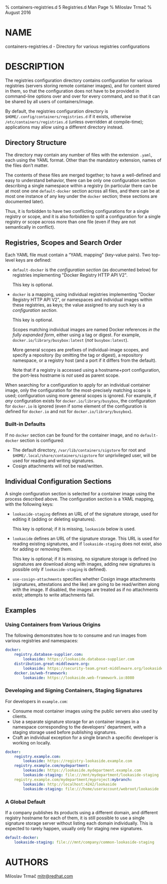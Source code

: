 % containers-registries.d 5 Registries.d Man Page
% Miloslav Trmač
% August 2016

# NAME
containers-registries.d - Directory for various registries configurations

# DESCRIPTION

The registries configuration directory contains configuration for various registries
(servers storing remote container images), and for content stored in them,
so that the configuration does not have to be provided in command-line options over and over for every command,
and so that it can be shared by all users of containers/image.

By default, the registries configuration directory is `$HOME/.config/containers/registries.d` if it exists, otherwise `/etc/containers/registries.d` (unless overridden at compile-time);
applications may allow using a different directory instead.

## Directory Structure

The directory may contain any number of files with the extension `.yaml`,
each using the YAML format.  Other than the mandatory extension, names of the files
don’t matter.

The contents of these files are merged together; to have a well-defined and easy to understand
behavior, there can be only one configuration section describing a single namespace within a registry
(in particular there can be at most one one `default-docker` section across all files,
and there can be at most one instance of any key under the `docker` section;
these sections are documented later).

Thus, it is forbidden to have two conflicting configurations for a single registry or scope,
and it is also forbidden to split a configuration for a single registry or scope across
more than one file (even if they are not semantically in conflict).

## Registries, Scopes and Search Order

Each YAML file must contain a “YAML mapping” (key-value pairs).  Two top-level keys are defined:

- `default-docker` is the _configuration section_ (as documented below)
   for registries implementing "Docker Registry HTTP API V2".

   This key is optional.

- `docker` is a mapping, using individual registries implementing "Docker Registry HTTP API V2",
   or namespaces and individual images within these registries, as keys;
   the value assigned to any such key is a _configuration section_.

   This key is optional.

   Scopes matching individual images are named Docker references *in the fully expanded form*, either
   using a tag or digest. For example, `docker.io/library/busybox:latest` (*not* `busybox:latest`).

   More general scopes are prefixes of individual-image scopes, and specify a repository (by omitting the tag or digest),
   a repository namespace, or a registry host (and a port if it differs from the default).

   Note that if a registry is accessed using a hostname+port configuration, the port-less hostname
   is _not_ used as parent scope.

When searching for a configuration to apply for an individual container image, only
the configuration for the most-precisely matching scope is used; configuration using
more general scopes is ignored.  For example, if _any_ configuration exists for
`docker.io/library/busybox`, the configuration for `docker.io` is ignored
(even if some element of the configuration is defined for `docker.io` and not for `docker.io/library/busybox`).

### Built-in Defaults

If no `docker` section can be found for the container image, and no `default-docker` section is configured:

- The default directory, `/var/lib/containers/sigstore` for root and `$HOME/.local/share/containers/sigstore` for unprivileged user,  will be used for reading and writing signatures.
- Cosign attachments will not be read/written.

## Individual Configuration Sections

A single configuration section is selected for a container image using the process
described above.  The configuration section is a YAML mapping, with the following keys:

<!-- `sigstore` and `sigstore-staging` are deprecated and intentionally not documented here. -->

- `lookaside-staging` defines an URL of of the signature storage, used for editing it (adding or deleting signatures).

   This key is optional; if it is missing, `lookaside` below is used.

- `lookaside` defines an URL of the signature storage.
   This URL is used for reading existing signatures,
   and if `lookaside-staging` does not exist, also for adding or removing them.

   This key is optional; if it is missing, no signature storage is defined (no signatures
   are download along with images, adding new signatures is possible only if `lookaside-staging` is defined).

- `use-cosign-attachments` specifies whether Cosign image attachments (signatures, attestations and the like) are going to be read/written along with the image.
   If disabled, the images are treated as if no attachments exist; attempts to write attachments fail.

## Examples

### Using Containers from Various Origins

The following demonstrates how to to consume and run images from various registries and namespaces:

```yaml
docker:
    registry.database-supplier.com:
        lookaside: https://lookaside.database-supplier.com
    distribution.great-middleware.org:
        lookaside: https://security-team.great-middleware.org/lookaside
    docker.io/web-framework:
        lookaside: https://lookaside.web-framework.io:8080
```

### Developing and Signing Containers, Staging Signatures

For developers in `example.com`:

- Consume most container images using the public servers also used by clients.
- Use a separate signature storage for an container images in a namespace corresponding to the developers' department, with a staging storage used before publishing signatures.
- Craft an individual exception for a single branch a specific developer is working on locally.

```yaml
docker:
    registry.example.com:
        lookaside: https://registry-lookaside.example.com
    registry.example.com/mydepartment:
        lookaside: https://lookaside.mydepartment.example.com
        lookaside-staging: file:///mnt/mydepartment/lookaside-staging
    registry.example.com/mydepartment/myproject:mybranch:
        lookaside: http://localhost:4242/lookaside
        lookaside-staging: file:///home/useraccount/webroot/lookaside
```

### A Global Default

If a company publishes its products using a different domain, and different registry hostname for each of them, it is still possible to use a single signature storage server
without listing each domain individually. This is expected to rarely happen, usually only for staging new signatures.

```yaml
default-docker:
    lookaside-staging: file:///mnt/company/common-lookaside-staging
```

# AUTHORS

Miloslav Trmač <mitr@redhat.com>
